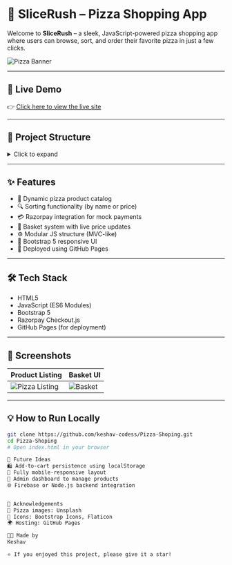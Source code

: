 # 🍕 SliceRush – Pizza Shopping App

Welcome to **SliceRush** – a sleek, JavaScript-powered pizza shopping app where users can browse, sort, and order their favorite pizza in just a few clicks.

![Pizza Banner](https://images.unsplash.com/photo-1601924579770-0fef5a9bfa7f?ixlib=rb-4.0.3&auto=format&fit=crop&w=1950&q=80)

---

## 🚀 Live Demo

👉 [Click here to view the live site](https://keshav-codess.github.io/Pizza-Shoping/)

---

## 📁 Project Structure

<details>
<summary>Click to expand</summary>

Pizza-Shoping/
├── index.html
└── scripts/
├── controllers/
│ └── product-controller.js
├── models/
├── services/
│ └── payment.js
└── utils/

</details>

---

## ✨ Features

- 🍕 Dynamic pizza product catalog
- 🔍 Sorting functionality (by name or price)
- 💳 Razorpay integration for mock payments
- 🛒 Basket system with live price updates
- ⚙️ Modular JS structure (MVC-like)
- 🎨 Bootstrap 5 responsive UI
- 🚀 Deployed using GitHub Pages

---

## 🛠 Tech Stack

- HTML5  
- JavaScript (ES6 Modules)  
- Bootstrap 5  
- Razorpay Checkout.js  
- GitHub Pages (for deployment)

---

## 📸 Screenshots

| Product Listing | Basket UI |
|-----------------|-----------|
| ![Pizza Listing](https://i.imgur.com/VxzV2yo.png) | ![Basket](https://i.imgur.com/k8Ig0uy.png) |

---

## 💡 How to Run Locally

```bash
git clone https://github.com/keshav-codess/Pizza-Shoping.git
cd Pizza-Shoping
# Open index.html in your browser

🔮 Future Ideas
🛍️ Add-to-cart persistence using localStorage
📱 Fully mobile-responsive layout
🔧 Admin dashboard to manage products
🌐 Firebase or Node.js backend integration


🙌 Acknowledgements
🍕 Pizza images: Unsplash
🎨 Icons: Bootstrap Icons, Flaticon
🌍 Hosting: GitHub Pages

👨‍💻 Made by
Keshav

⭐ If you enjoyed this project, please give it a star!

